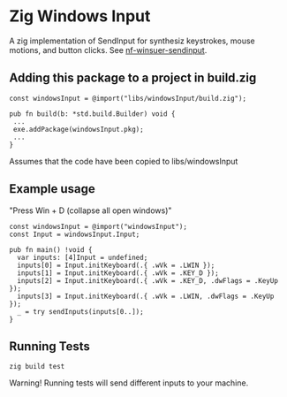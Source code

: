 
# Zig Windows Input
A zig implementation of SendInput for synthesiz keystrokes, mouse motions, and button clicks. 
See [nf-winsuer-sendinput](https://learn.microsoft.com/nb-no/windows/win32/api/winuser/nf-winuser-sendinput).

## Adding this package to a project in build.zig

```zig
const windowsInput = @import("libs/windowsInput/build.zig");

pub fn build(b: *std.build.Builder) void {
 ...
 exe.addPackage(windowsInput.pkg);
 ...
}
```

Assumes that the code have been copied to libs/windowsInput

## Example usage
"Press Win + D (collapse all open windows)"

```zig
const windowsInput = @import("windowsInput");
const Input = windowsInput.Input;

pub fn main() !void {
  var inputs: [4]Input = undefined;
  inputs[0] = Input.initKeyboard(.{ .wVk = .LWIN });
  inputs[1] = Input.initKeyboard(.{ .wVk = .KEY_D });
  inputs[2] = Input.initKeyboard(.{ .wVk = .KEY_D, .dwFlags = .KeyUp });
  inputs[3] = Input.initKeyboard(.{ .wVk = .LWIN, .dwFlags = .KeyUp });
  _ = try sendInputs(inputs[0..]);
}
```

## Running Tests

```zig
zig build test
```

Warning! Running tests will send different inputs to your machine.